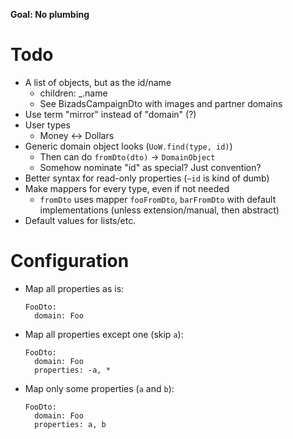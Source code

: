 
**Goal: No plumbing**

Todo
====

* A list of objects, but as the id/name
  * children: _.name
  * See BizadsCampaignDto with images and partner domains
* Use term "mirror" instead of "domain" (?)
* User types
  * Money <-> Dollars
* Generic domain object looks (`UoW.find(type, id)`)
  * Then can do `fromDto(dto)` -> `DomainObject`
  * Somehow nominate "id" as special? Just convention?
* Better syntax for read-only properties (`~id` is kind of dumb)
* Make mappers for every type, even if not needed
  * `fromDto` uses mapper `fooFromDto`, `barFromDto` with default implementations (unless extension/manual, then abstract)
* Default values for lists/etc.

Configuration
=============

* Map all properties as is:
  
      FooDto:
        domain: Foo

* Map all properties except one (skip `a`):

      FooDto:
        domain: Foo
        properties: -a, *

* Map only some properties (`a` and `b`):

      FooDto:
        domain: Foo
        properties: a, b

